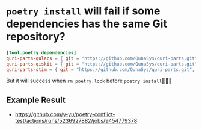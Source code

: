 `poetry install` will fail if some dependencies has the same Git repository?
===================================================================================

```toml
[tool.poetry.dependencies]
quri-parts-qulacs = { git = "https://github.com/QunaSys/quri-parts.git", rev = "3b05ea12dede01b9bea70b0fbecb246ca3167639", subdirectory = "packages/qulacs" }
quri-parts-qiskit = { git = "https://github.com/QunaSys/quri-parts.git", rev = "3b05ea12dede01b9bea70b0fbecb246ca3167639", subdirectory = "packages/qiskit" }
quri-parts-stim = { git = "https://github.com/QunaSys/quri-parts.git", rev = "3b05ea12dede01b9bea70b0fbecb246ca3167639", subdirectory = "packages/stim" }
```

But it will success when `rm poetry.lock` before `poetry install`🤔🤔🤔

## Example Result

- https://github.com/y-yu/poetry-conflict-test/actions/runs/5236927882/jobs/9454779378
